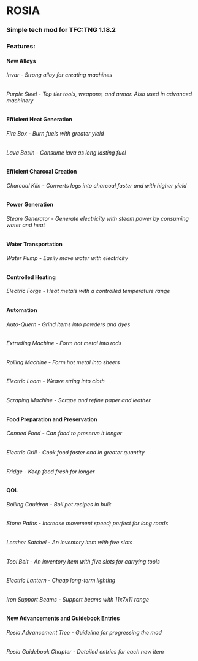 # ROSIA

### Simple tech mod for TFC:TNG 1.18.2

### Features:

#### New Alloys
###### Invar - Strong alloy for creating machines  
###### Purple Steel - Top tier tools, weapons, and armor. Also used in advanced machinery

#### Efficient Heat Generation
###### Fire Box - Burn fuels with greater yield
###### Lava Basin - Consume lava as long lasting fuel

#### Efficient Charcoal Creation
###### Charcoal Kiln - Converts logs into charcoal faster and with higher yield

#### Power Generation
###### Steam Generator - Generate electricity with steam power by consuming water and heat

#### Water Transportation
###### Water Pump - Easily move water with electricity

#### Controlled Heating
###### Electric Forge - Heat metals with a controlled temperature range

#### Automation
###### Auto-Quern - Grind items into powders and dyes
###### Extruding Machine - Form hot metal into rods
###### Rolling Machine - Form hot metal into sheets
###### Electric Loom - Weave string into cloth
###### Scraping Machine - Scrape and refine paper and leather

#### Food Preparation and Preservation
###### Canned Food - Can food to preserve it longer
###### Electric Grill - Cook food faster and in greater quantity   
###### Fridge - Keep food fresh for longer

#### QOL
###### Boiling Cauldron - Boil pot recipes in bulk
###### Stone Paths - Increase movement speed; perfect for long roads
###### Leather Satchel - An inventory item with five slots
###### Tool Belt - An inventory item with five slots for carrying tools
###### Electric Lantern - Cheap long-term lighting
###### Iron Support Beams - Support beams with 11x7x11 range

#### New Advancements and Guidebook Entries
###### Rosia Advancement Tree - Guideline for progressing the mod
###### Rosia Guidebook Chapter - Detailed entries for each new item
